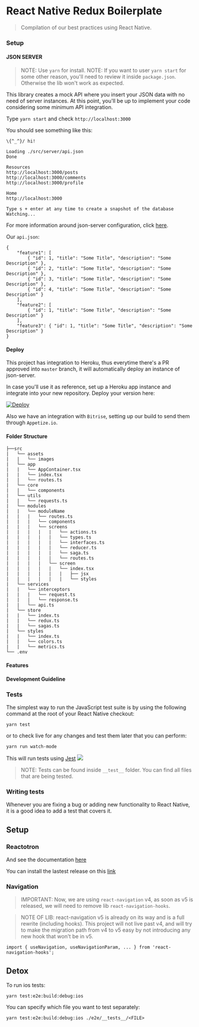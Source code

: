 # React Native Redux Boilerplate

> Compilation of our best practices using React Native.

### Setup

#### JSON SERVER

> NOTE: Use `yarn` for install.
> NOTE: If you want to user `yarn start` for some other reason, you'll need to review it inside `package.json`. Otherwise the lib won't work as expected.

This library creates a mock API where you insert your JSON data with no need of server instances. At this point, you'll be up to implement your code considering some minimum API integration.

Type `yarn start` and check `http://localhost:3000`

You should see something like this:

```
\{^_^}/ hi!

Loading ./src/server/api.json
Done

Resources
http://localhost:3000/posts
http://localhost:3000/comments
http://localhost:3000/profile

Home
http://localhost:3000

Type s + enter at any time to create a snapshot of the database
Watching...
```

For more information around json-server configuration, click [here](https://github.com/typicode/json-server 'Json-Server Github Page').

Our `api.json`:

```
{
    "feature1": [
        { "id": 1, "title": "Some Title", "description": "Some Description" },
        { "id": 2, "title": "Some Title", "description": "Some Description" },
        { "id": 3, "title": "Some Title", "description": "Some Description" },
        { "id": 4, "title": "Some Title", "description": "Some Description" }
    ],
    "feature2": [
        { "id": 1, "title": "Some Title", "description": "Some Description" }
    ],
    "feature3": { "id": 1, "title": "Some Title", "description": "Some Description" }
}
```

#### Deploy

This project has integration to Heroku, thus everytime there's a PR approved into `master` branch, it will automatically deploy an instance of json-server.

In case you'll use it as reference, set up a Heroku app instance and integrate into your new repository. Deploy your version here:

[![Deploy](https://www.herokucdn.com/deploy/button.svg)](https://heroku.com/deploy?template=https://github.com/mobixsoftwarestudio/react-native-redux-boilerplate.git)

Also we have an integration with `Bitrise`, setting up our build to send them through `Appetize.io`.



#### Folder Structure

```
├──src
|	└── assets
|	|	└── images
|	└── app
|	|	└── AppContainer.tsx
|	|	└── index.tsx
|	|	└── routes.ts
|	└── core
|	|	└── components
|	└── utils
|	|	└── requests.ts
|	└── modules
|	|	└── moduleName
|	|	|	└── routes.ts
|	|	|	└── components
|	|	|	└── screens
|	|	|	|	|	└── actions.ts
|	|	|	|	|	└── types.ts
|	|	|	|	|	└── interfaces.ts
|	|	|	|	|	└── reducer.ts
|	|	|	|	|	└── saga.ts
|	|	|	|	|	└── routes.ts
|	|	|	|	└── screen
|	|	|	|	|	└── index.tsx
|	|	|	|	|	|	├── jsx
|	|	|	|	|	|	└── styles
|	└── services
|	|	└── interceptors
|	|	|	└── request.ts
|	|	|	└── response.ts
|	|	└── api.ts
|	└── store
|	|	└── index.ts
|	|	└── redux.ts
|	|	└── sagas.ts
|	└── styles
|	|	└── index.ts
|	|	└── colors.ts
|	|	└── metrics.ts
└── .env
```

#### Features

#### Development Guideline

### Tests

The simplest way to run the JavaScript test suite is by using the following command at the root of your React Native checkout:

```
yarn test
```

or to check live for any changes and test them later that you can perform:

```
yarn run watch-mode
```

This will run tests using [Jest](https://jestjs.io/) ![](https://api.iconify.design/logos-jest.svg?height=16)

> NOTE: Tests can be found inside `__test__` folder. You can find all files that are being tested.

### Writing tests

Whenever you are fixing a bug or adding new functionality to React Native, it is a good idea to add a test that covers it.

## Setup

### Reactotron

And see the documentation [here](https://github.com/infinitered/reactotron/blob/master/readme.md)

You can install the lastest release on this [link](https://github.com/infinitered/reactotron/releases)

### Navigation

> IMPORTANT: Now, we are using `react-navigation` v4, as soon as v5 is released, we will need to remove lib `react-navigation-hooks`.

> NOTE OF LIB: react-navigation v5 is already on its way and is a full rewrite (including hooks). This project will not live past v4, and will try to make the migration path from v4 to v5 easy by not introducing any new hook that won't be in v5.

```
import { useNavigation, useNavigationParam, ... } from 'react-navigation-hooks';
```

## Detox

To run ios tests:

```
yarn test:e2e:build:debug:ios
```

You can specify which file you want to test separately:

```
yarn test:e2e:build:debug:ios ./e2e/__tests__/<FILE>
```
